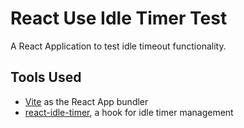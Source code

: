 # React Use Idle Timer Test

A React Application to test idle timeout functionality.

## Tools Used

* [Vite](https://vitejs.dev/) as the React App bundler
* [react-idle-timer](https://idletimer.dev/), a hook for idle timer management
